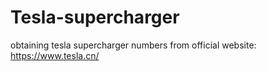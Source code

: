 # Tesla-supercharger

obtaining tesla supercharger numbers from official website: https://www.tesla.cn/
